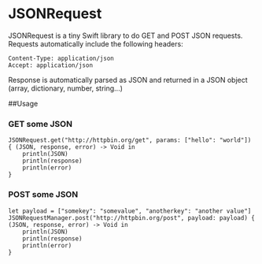 JSONRequest
==================

JSONRequest is a tiny Swift library to do GET and POST JSON requests. Requests automatically include the following headers:

```
Content-Type: application/json
Accept: application/json
```

Response is automatically parsed as JSON and returned in a JSON object (array, dictionary, number, string...)

##Usage

### GET some JSON
```
JSONRequest.get("http://httpbin.org/get", params: ["hello": "world"]) { (JSON, response, error) -> Void in
    println(JSON)
    println(response)
    println(error)
}
```

### POST some JSON
```
let payload = ["somekey": "somevalue", "anotherkey": "another value"]
JSONRequestManager.post("http://httpbin.org/post", payload: payload) { (JSON, response, error) -> Void in
    println(JSON)
    println(response)
    println(error)
}
```
